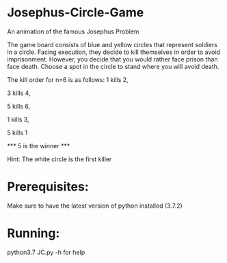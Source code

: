 # Josephus-Circle-Game
An animation of the famous Josephus Problem

The game board consists of blue and yellow circles that represent
soldiers in a circle. Facing execution, they decide to kill themselves
in order to avoid imprisonment. However, you decide that you would
rather face prison than face death. Choose a spot in the circle to
stand where you will avoid death. 

The kill order for n=6 is as follows:
1 kills 2,

3 kills 4,

5 kills 6,

1 kills 3,

5 kills 1

*** 5 is the winner ***

Hint: The white circle is the first killer

# Prerequisites:
Make sure to have the latest version of python installed (3.7.2)

# Running:
python3.7 JC.py -h for help

